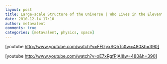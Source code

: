 ```yaml
---
layout: post
title: Large-scale Structure of the Universe | Who Lives in the Eleventh Dimension?
date: 2010-12-14 17:10
author: metavalent
comments: true
categories: [metavalent, physics, space]
---
```

[youtube http://www.youtube.com/watch?v=FFlzyxSQhTc&w=480&h=390]

[youtube http://www.youtube.com/watch?v=xE7xRgfPjAI&w=480&h=390]

